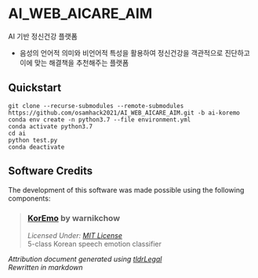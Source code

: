 # AI_WEB_AICARE_AIM
AI 기반 정신건강 플랫폼
- 음성의 언어적 의미와 비언어적 특성을 활용하여 정신건강을 객관적으로 진단하고 이에 맞는 해결책을 추천해주는 플랫폼

## Quickstart

```
git clone --recurse-submodules --remote-submodules https://github.com/osamhack2021/AI_WEB_AICARE_AIM.git -b ai-koremo
conda env create -n python3.7 --file environment.yml
conda activate python3.7
cd ai
python test.py
conda deactivate
```

## Software Credits

The development of this software was made possible using the following components:

> ### [KorEmo](https://github.com/warnikchow/koremo) by **warnikchow**
>
> *Licensed Under: [MIT License](http://www.tldrlegal.com/license/mit-license)*
> <br> 5-class Korean speech emotion classifier

*Attribution document generated using [tldrLegal](http://www.tldrlegal.com)*
<br> *Rewritten in markdown*